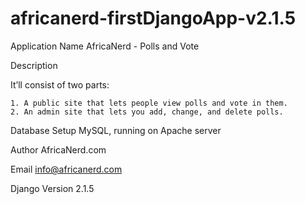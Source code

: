 # africanerd-firstDjangoApp-v2.1.5
 Application Name
 AfricaNerd - Polls and Vote
 
 Description
 
 It’ll consist of two parts:

    1. A public site that lets people view polls and vote in them.
    2. An admin site that lets you add, change, and delete polls.
    
 Database Setup
 MySQL, running on Apache server
 
 Author
 AfricaNerd.com
 
 Email
 info@africanerd.com
 
 Django Version 
 2.1.5
 
 
 
 


